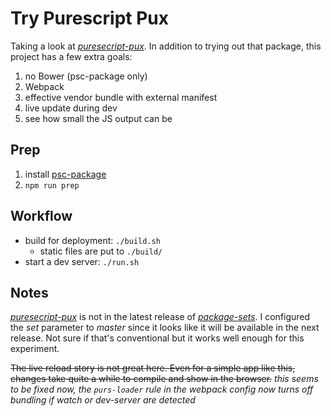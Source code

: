 # Try Purescript Pux

Taking a look at
[_puresecript-pux_](https://github.com/alexmingoia/purescript-pux).
In addition to trying out that package, this project has a few
extra goals:

1. no Bower (psc-package only)
2. Webpack
3. effective vendor bundle with external manifest
4. live update during dev
5. see how small the JS output can be

## Prep

1. install
[psc-package](https://github.com/purescript/psc-package/releases)
2. `npm run prep`

## Workflow

- build for deployment: `./build.sh`
    - static files are put to `./build/`
- start a dev server: `./run.sh`

## Notes

[_puresecript-pux_](https://github.com/alexmingoia/purescript-pux) is not in the latest release of
[_package-sets_](https://github.com/purescript/package-sets). I
configured the _set_ parameter to _master_ since it looks like it
will be available in the next release. Not sure if that's
conventional but it works well enough for this experiment.

~~The live reload story is not great here. Even for a simple app like
this, changes take quite a while to compile and show in the browser.~~
_this seems to be fixed now, the `purs-loader` rule in the webpack
config now turns off bundling if watch or dev-server are detected_

